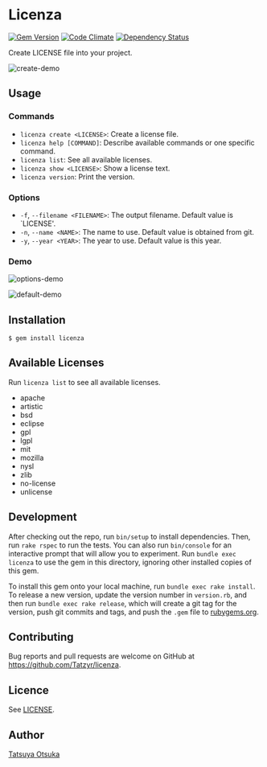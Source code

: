 # Licenza

[![Gem Version](https://badge.fury.io/rb/licenza.svg)](http://badge.fury.io/rb/licenza)
[![Code Climate](https://codeclimate.com/github/Tatzyr/licenza/badges/gpa.svg)](https://codeclimate.com/github/Tatzyr/licenza)
[![Dependency Status](https://gemnasium.com/Tatzyr/licenza.svg)](https://gemnasium.com/Tatzyr/licenza)


Create LICENSE file into your project.

![create-demo](https://cloud.githubusercontent.com/assets/1025461/7900296/ab43db5a-0788-11e5-9e61-7a3366ff460d.gif)


## Usage
### Commands

* `licenza create <LICENSE>`: Create a license file.
* `licenza help [COMMAND]`: Describe available commands or one specific command.
* `licenza list`: See all available licenses.
* `licenza show <LICENSE>`: Show a license text.
* `licenza version`: Print the version.


### Options
* `-f`, `--filename <FILENAME>`: The output filename. Default value is `LICENSE'.
* `-n`, `--name <NAME>`: The name to use. Default value is obtained from git.
* `-y`, `--year <YEAR>`: The year to use. Default value is this year.

### Demo

![options-demo](https://cloud.githubusercontent.com/assets/1025461/7900297/b8a3e45c-0788-11e5-892f-f0670ea3593f.gif)

![default-demo](https://cloud.githubusercontent.com/assets/1025461/7900299/c699421e-0788-11e5-8354-9cbbc4318f91.gif)

## Installation

```
$ gem install licenza
```

## Available Licenses

Run `licenza list` to see all available licenses.

* apache
* artistic
* bsd
* eclipse
* gpl
* lgpl
* mit
* mozilla
* nysl
* zlib
* no-license
* unlicense


## Development

After checking out the repo, run `bin/setup` to install dependencies. Then, run `rake rspec` to run the tests. You can also run `bin/console` for an interactive prompt that will allow you to experiment. Run `bundle exec licenza` to use the gem in this directory, ignoring other installed copies of this gem.

To install this gem onto your local machine, run `bundle exec rake install`. To release a new version, update the version number in `version.rb`, and then run `bundle exec rake release`, which will create a git tag for the version, push git commits and tags, and push the `.gem` file to [rubygems.org](https://rubygems.org).

## Contributing

Bug reports and pull requests are welcome on GitHub at https://github.com/Tatzyr/licenza.


## Licence

See [LICENSE](LICENSE).


## Author

[Tatsuya Otsuka](https://github.com/Tatzyr)
